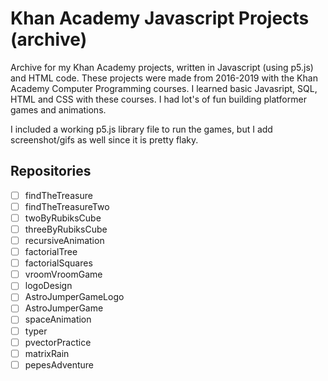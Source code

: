 # Khan Academy Javascript Projects (archive)

Archive for my Khan Academy projects, written in Javascript (using p5.js) and HTML code. These projects were made from 2016-2019 with the Khan Academy Computer Programming courses. I learned basic Javasript, SQL, HTML and CSS with these courses. I had lot's of fun building platformer games and animations.

I included a working p5.js library file to run the games, but I add screenshot/gifs as well since it is pretty flaky.

## Repositories

- [ ] findTheTreasure
- [ ] findTheTreasureTwo
- [ ] twoByRubiksCube
- [ ] threeByRubiksCube
- [ ] recursiveAnimation
- [ ] factorialTree
- [ ] factorialSquares
- [ ] vroomVroomGame
- [ ] logoDesign
- [ ] AstroJumperGameLogo
- [ ] AstroJumperGame
- [ ] spaceAnimation
- [ ] typer
- [ ] pvectorPractice
- [ ] matrixRain
- [ ] pepesAdventure